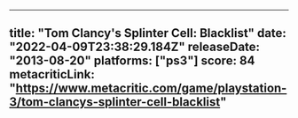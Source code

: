 
---
title: "Tom Clancy's Splinter Cell: Blacklist"
date: "2022-04-09T23:38:29.184Z"
releaseDate: "2013-08-20"
platforms: ["ps3"]
score: 84
metacriticLink: "https://www.metacritic.com/game/playstation-3/tom-clancys-splinter-cell-blacklist"
---
